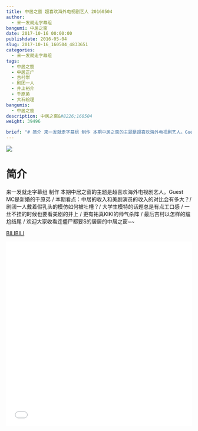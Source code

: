 ```yaml
---
title: 中居之窗 超喜欢海外电视剧艺人 20160504
author: 
  - 来一发就走字幕组
bangumi: 中居之窗
date: 2017-10-16 00:00:00
publishdate: 2016-05-04
slug: 2017-10-16_160504_4833651
categories: 
  - 来一发就走字幕组
tags: 
  - 中居之窗
  - 中居正广
  - 吉村崇
  - 剧团一人
  - 井上裕介
  - 千原弟
  - 大石絵理
bangumis: 
  - 中居之窗
description: 中居之窗&#8226;160504
weight: 39496

brief: "# 简介 来一发就走字幕组 制作 本期中居之窗的主题是超喜欢海外电视剧艺人。Guest MC是新婚的千原弟 / 本期看点：中居的收入和美剧演员的收入的对比会有多大？/ 剧团一人戴着假乳头的模仿如何被吐槽？/ 大学生模特的话题总是有点工口感 / 一丝不挂的时候也要看美剧的井上 / 更有祐真KIKI的帅气杀阵 / 最后吉村以怎样的尴尬结尾 / 欢迎大家收看连僵尸都要S的居居的中居之窗~~"
---
```


![](https://i.imgur.com/lsirb3Z.jpg)

# 简介  
来一发就走字幕组 制作 本期中居之窗的主题是超喜欢海外电视剧艺人。Guest MC是新婚的千原弟 / 本期看点：中居的收入和美剧演员的收入的对比会有多大？/ 剧团一人戴着假乳头的模仿如何被吐槽？/ 大学生模特的话题总是有点工口感 / 一丝不挂的时候也要看美剧的井上 / 更有祐真KIKI的帅气杀阵 / 最后吉村以怎样的尴尬结尾 / 欢迎大家收看连僵尸都要S的居居的中居之窗~~

  [BILIBILI](https://www.bilibili.com/video/av4833651/)


<div class="vcontainer">  <iframe class='video' src="//www.bilibili.com/blackboard/player.html?aid=4833651" width="100%" height="500" frameborder="0" allowfullscreen="allowfullscreen"></iframe></div>
